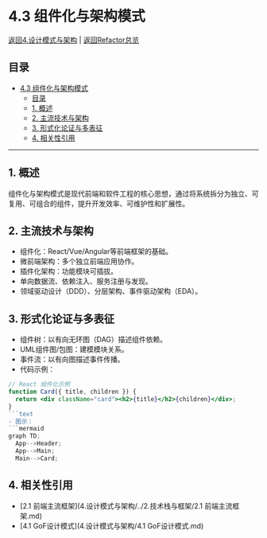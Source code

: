 # 4.3 组件化与架构模式

[返回4.设计模式与架构](4.设计模式与架构/README.md) | [返回Refactor总览](4.设计模式与架构/../README.md)

## 目录

- [4.3 组件化与架构模式](#43-组件化与架构模式)
  - [目录](#目录)
  - [1. 概述](#1-概述)
  - [2. 主流技术与架构](#2-主流技术与架构)
  - [3. 形式化论证与多表征](#3-形式化论证与多表征)
  - [4. 相关性引用](#4-相关性引用)

---

## 1. 概述

组件化与架构模式是现代前端和软件工程的核心思想，通过将系统拆分为独立、可复用、可组合的组件，提升开发效率、可维护性和扩展性。

## 2. 主流技术与架构

- 组件化：React/Vue/Angular等前端框架的基础。
- 微前端架构：多个独立前端应用协作。
- 插件化架构：功能模块可插拔。
- 单向数据流、依赖注入、服务注册与发现。
- 领域驱动设计（DDD）、分层架构、事件驱动架构（EDA）。

## 3. 形式化论证与多表征

- 组件树：以有向无环图（DAG）描述组件依赖。
- UML组件图/包图：建模模块关系。
- 事件流：以有向图描述事件传播。
- 代码示例：

```jsx
// React 组件化示例
function Card({ title, children }) {
  return <div className="card"><h2>{title}</h2>{children}</div>;
}
```text
- 图示：
```mermaid
graph TD;
  App-->Header;
  App-->Main;
  Main-->Card;
```

## 4. 相关性引用

- [2.1 前端主流框架](4.设计模式与架构/../2.技术栈与框架/2.1 前端主流框架.md)
- [4.1 GoF设计模式](4.设计模式与架构/4.1 GoF设计模式.md)
